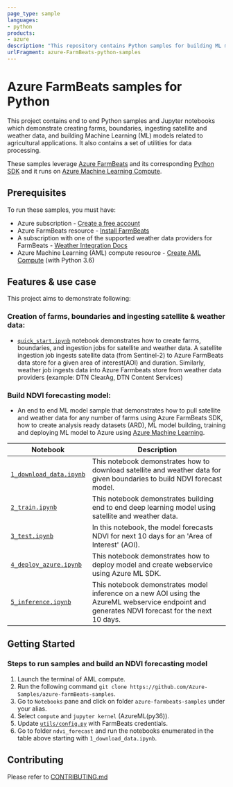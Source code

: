 ```yaml
---
page_type: sample
languages:
- python
products:
- azure
description: "This repository contains Python samples for building ML models using Azure FarmBeats python SDK."
urlFragment: azure-FarmBeats-python-samples
---
```


# Azure FarmBeats samples for Python 

This project contains end to end Python samples and Jupyter notebooks which demonstrate creating farms, boundaries, ingesting satellite and weather data, and building Machine Learning (ML) models related to agricultural applications. It also contains a set of utilities for data processing.

These samples leverage [Azure FarmBeats][product_docs] and its corresponding [Python SDK][azure-agrifood-farming] and it runs on [Azure Machine Learning Compute][aml-compute].

## Prerequisites

To run these samples, you must have:
- Azure subscription - [Create a free account][azure_subscription]
- Azure FarmBeats resource - [Install FarmBeats][install_farmbeats]
- A subscription with one of the supported weather data providers for FarmBeats - [Weather Integration Docs][farmbeats-weather-docs]
- Azure Machine Learning (AML) compute resource - [Create AML Compute][aml-compute-create] (with Python 3.6)

## Features & use case

This project aims to demonstrate following:

### Creation of farms, boundaries and ingesting satellite & weather data:
* [`quick_start.ipynb`](quick_start/quick_start.ipynb) notebook demonstrates how to create farms, boundaries, and ingestion jobs for satellite and weather data. A satellite ingestion job ingests satellite data (from Sentinel-2) to Azure FarmBeats data store for a given area of interest(AOI) and duration. Similarly, weather job ingests data into Azure Farmbeats store from weather data providers (example: DTN ClearAg, DTN Content Services)

### Build NDVI forecasting model:

* An end to end ML model sample that demonstrates how to pull satellite and weather data for any number of farms using Azure FarmBeats SDK, how to create analysis ready datasets (ARD), ML model building, training and deploying ML model to Azure using [Azure Machine Learning][azure-ml].

| Notebook | Description |  
| --- | --- |
| [`1_download_data.ipynb`](ndvi_forecast/1_download_data.ipynb) | This notebook demonstrates how to download satellite and weather data for given boundaries to build NDVI forecast model.|
| [`2_train.ipynb`](ndvi_forecast/2_train.ipynb) | This notebook demonstrates building end to end deep learning model using satellite and weather data.|
| [`3_test.ipynb`](ndvi_forecast/3_test.ipynb) | In this notebook, the model forecasts NDVI for next 10 days for an 'Area of Interest' (AOI).|
| [`4_deploy_azure.ipynb`](ndvi_forecast/4_deploy_azure.ipynb) | This notebook demonstrates how to deploy model and create webservice using Azure ML SDK.|
| [`5_inference.ipynb`](nddvi_forecast/5_inference.ipynb) | This notebook demonstrates model inference on a new AOI using the AzureML webservice endpoint and generates NDVI forecast for the next 10 days.|

## Getting Started


### Steps to run samples and build an NDVI forecasting model
1. Launch the terminal of AML compute.
2. Run the following command `git clone https://github.com/Azure-Samples/azure-farmBeats-samples`.
3. Go to `Notebooks` pane and click on folder `azure-farmbeats-samples` under your alias.
4. Select `compute` and `jupyter kernel` (AzureML(py36)).
5. Update [`utils/config.py`](ndvi_forecast/utils/config.py) with FarmBeats credentials.
6. Go to folder `ndvi_forecast` and run the notebooks enumerated in the table above starting with `1_download_data.ipynb`.


## Contributing
Please refer to [CONTRIBUTING.md](CONTRIBUTING.md)

<!-- LINKS -->
[aml-compute]:https://docs.microsoft.com/en-us/azure/machine-learning/concept-compute-instance
[aml-compute-create]:https://docs.microsoft.com/en-us/azure/machine-learning/how-to-create-manage-compute-instance?tabs=python#create
[azure-agrifood-farming]:https://pypi.org/project/azure-agrifood-farming/
[azure-ml]:https://azure.microsoft.com/en-in/services/machine-learning/
[azure_subscription]: https://azure.microsoft.com/free/
[farmbeats-weather-docs]: https://aka.ms/FarmBeatsWeatherDocs/
[install_farmbeats]: https://aka.ms/FarmBeatsInstallDocumentationPaaS/
[product_docs]: https://aka.ms/FarmBeatsProductDocumentationPaaS/
